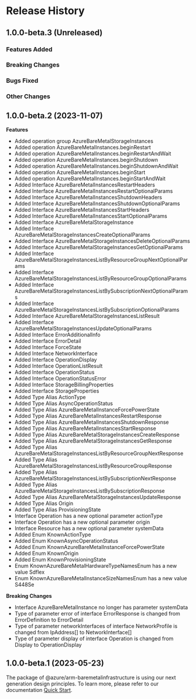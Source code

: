 # Release History

## 1.0.0-beta.3 (Unreleased)

### Features Added

### Breaking Changes

### Bugs Fixed

### Other Changes

## 1.0.0-beta.2 (2023-11-07)
    
**Features**

  - Added operation group AzureBareMetalStorageInstances
  - Added operation AzureBareMetalInstances.beginRestart
  - Added operation AzureBareMetalInstances.beginRestartAndWait
  - Added operation AzureBareMetalInstances.beginShutdown
  - Added operation AzureBareMetalInstances.beginShutdownAndWait
  - Added operation AzureBareMetalInstances.beginStart
  - Added operation AzureBareMetalInstances.beginStartAndWait
  - Added Interface AzureBareMetalInstancesRestartHeaders
  - Added Interface AzureBareMetalInstancesRestartOptionalParams
  - Added Interface AzureBareMetalInstancesShutdownHeaders
  - Added Interface AzureBareMetalInstancesShutdownOptionalParams
  - Added Interface AzureBareMetalInstancesStartHeaders
  - Added Interface AzureBareMetalInstancesStartOptionalParams
  - Added Interface AzureBareMetalStorageInstance
  - Added Interface AzureBareMetalStorageInstancesCreateOptionalParams
  - Added Interface AzureBareMetalStorageInstancesDeleteOptionalParams
  - Added Interface AzureBareMetalStorageInstancesGetOptionalParams
  - Added Interface AzureBareMetalStorageInstancesListByResourceGroupNextOptionalParams
  - Added Interface AzureBareMetalStorageInstancesListByResourceGroupOptionalParams
  - Added Interface AzureBareMetalStorageInstancesListBySubscriptionNextOptionalParams
  - Added Interface AzureBareMetalStorageInstancesListBySubscriptionOptionalParams
  - Added Interface AzureBareMetalStorageInstancesListResult
  - Added Interface AzureBareMetalStorageInstancesUpdateOptionalParams
  - Added Interface ErrorAdditionalInfo
  - Added Interface ErrorDetail
  - Added Interface ForceState
  - Added Interface NetworkInterface
  - Added Interface OperationDisplay
  - Added Interface OperationListResult
  - Added Interface OperationStatus
  - Added Interface OperationStatusError
  - Added Interface StorageBillingProperties
  - Added Interface StorageProperties
  - Added Type Alias ActionType
  - Added Type Alias AsyncOperationStatus
  - Added Type Alias AzureBareMetalInstanceForcePowerState
  - Added Type Alias AzureBareMetalInstancesRestartResponse
  - Added Type Alias AzureBareMetalInstancesShutdownResponse
  - Added Type Alias AzureBareMetalInstancesStartResponse
  - Added Type Alias AzureBareMetalStorageInstancesCreateResponse
  - Added Type Alias AzureBareMetalStorageInstancesGetResponse
  - Added Type Alias AzureBareMetalStorageInstancesListByResourceGroupNextResponse
  - Added Type Alias AzureBareMetalStorageInstancesListByResourceGroupResponse
  - Added Type Alias AzureBareMetalStorageInstancesListBySubscriptionNextResponse
  - Added Type Alias AzureBareMetalStorageInstancesListBySubscriptionResponse
  - Added Type Alias AzureBareMetalStorageInstancesUpdateResponse
  - Added Type Alias Origin
  - Added Type Alias ProvisioningState
  - Interface Operation has a new optional parameter actionType
  - Interface Operation has a new optional parameter origin
  - Interface Resource has a new optional parameter systemData
  - Added Enum KnownActionType
  - Added Enum KnownAsyncOperationStatus
  - Added Enum KnownAzureBareMetalInstanceForcePowerState
  - Added Enum KnownOrigin
  - Added Enum KnownProvisioningState
  - Enum KnownAzureBareMetalHardwareTypeNamesEnum has a new value Sdflex
  - Enum KnownAzureBareMetalInstanceSizeNamesEnum has a new value S448Se

**Breaking Changes**

  - Interface AzureBareMetalInstance no longer has parameter systemData
  - Type of parameter error of interface ErrorResponse is changed from ErrorDefinition to ErrorDetail
  - Type of parameter networkInterfaces of interface NetworkProfile is changed from IpAddress[] to NetworkInterface[]
  - Type of parameter display of interface Operation is changed from Display to OperationDisplay
    
    
## 1.0.0-beta.1 (2023-05-23)

The package of @azure/arm-baremetalinfrastructure is using our next generation design principles. To learn more, please refer to our documentation [Quick Start](https://aka.ms/azsdk/js/mgmt/quickstart).
